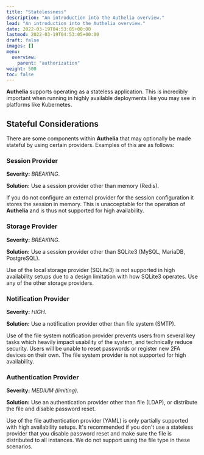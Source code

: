 ```yaml
---
title: "Statelessness"
description: "An introduction into the Authelia overview."
lead: "An introduction into the Authelia overview."
date: 2022-03-19T04:53:05+00:00
lastmod: 2022-03-19T04:53:05+00:00
draft: false
images: []
menu:
  overview:
    parent: "authorization"
weight: 500
toc: false
---
```


**Authelia** supports operating as a stateless application. This is incredibly important
when running in highly available deployments like you may see in platforms like Kubernetes.

## Stateful Considerations

There are some components within **Authelia** that may optionally be made stateful by using
certain providers. Examples of this are as follows:

### Session Provider

**Severity:** *BREAKING*.

**Solution:** Use a session provider other than memory (Redis).

If you do not configure an external provider for the session configuration
it stores the session in memory. This is unacceptable for the operation of
**Authelia** and is thus not supported for high availability.


### Storage Provider

**Severity:** *BREAKING*.

**Solution:** Use a session provider other than SQLite3 (MySQL, MariaDB, PostgreSQL).

Use of the local storage provider (SQLite3) is not supported in high availability setups
due to a design limitation with how SQLite3 operates. Use any of the other storage providers.


### Notification Provider

**Severity:** *HIGH*.

**Solution:** Use a notification provider other than file system (SMTP).

Use of the file system notification provider prevents users from several key tasks which heavily impact usability of
the system, and technically reduce security. Users will be unable to reset passwords or register new 2FA devices on
their own. The file system provider is not supported for high availability.

### Authentication Provider

**Severity:** *MEDIUM (limiting)*.

**Solution:** Use an authentication provider other than file (LDAP), or distribute the file and disable password reset.

Use of the file authentication provider (YAML) is only partially supported with high availability setups. It's
recommended if you don't use a stateless provider that you disable password reset and make sure the file is distributed
to all instances. We do not support using the file type in these scenarios.
